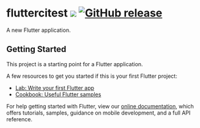 # fluttercitest ![](https://github.com/mehdok/flutter_ci_test/workflows/build/badge.svg) [![GitHub release](https://img.shields.io/github/v/tag/mehdok/flutter_ci_test.svg?sort=semver)](https://GitHub.com/mehdok/flutter_ci_test/releases/)



A new Flutter application.

## Getting Started

This project is a starting point for a Flutter application.

A few resources to get you started if this is your first Flutter project:

- [Lab: Write your first Flutter app](https://flutter.dev/docs/get-started/codelab)
- [Cookbook: Useful Flutter samples](https://flutter.dev/docs/cookbook)

For help getting started with Flutter, view our
[online documentation](https://flutter.dev/docs), which offers tutorials,
samples, guidance on mobile development, and a full API reference.
